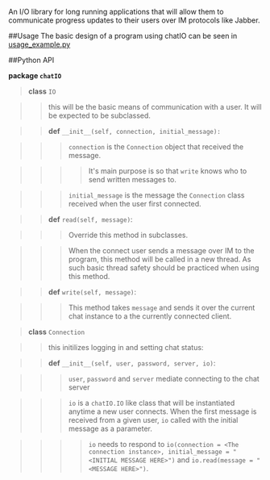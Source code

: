 An I/O library for long running applications that will allow them to communicate progress updates to their users over IM protocols like Jabber.


##Usage
The basic design of a program using chatIO can be seen in [usage_example.py](https://github.com/Sheyne/chatIO/blob/master/usage_example.py)	
		

##Python API

**package `chatIO`**



> **class** `IO` 

> > this will be the basic means of communication with a user. It will be expected to be subclassed.

> > **def** `__init__(self, connection, initial_message):`


> > > `connection` is the `Connection` object that received the message.

> > > > It's main purpose is so that `write` knows who to send written messages to.

> > > `initial_message` is the message the `Connection` class received when the user first connected.

> > **def** `read(self, message)`:

> > > Override this method in subclasses.

> > > When the connect user sends a message over IM to the program, this method will be called in a new thread. As such basic thread safety should be practiced when using this method. 

> > **def** `write(self, message)`:

> > > This method takes `message` and sends it over the current chat instance to a the currently connected client.



> **class** `Connection`

> > this initilizes logging in and setting chat status:

> > **def** `__init__(self, user, password, server, io)`:

> > > `user`, `password` and `server` mediate connecting to the chat server

> > > `io` is a `chatIO.IO` like class that will be instantiated anytime a new user connects.
> > > When the first message is received from a given user, `io` called with the initial message as a parameter.

> > > > `io` needs to respond to `io(connection = <The connection instance>, initial_message = "<INITIAL MESSAGE HERE>")` and `io.read(message = "<MESSAGE HERE>")`.